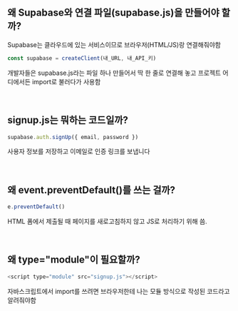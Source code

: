 ## 왜 Supabase와 연결 파일(supabase.js)을 만들어야 할까?

Supabase는 클라우드에 있는 서비스이므로 브라우저(HTML/JS)랑 연결해줘야함
```js
const supabase = createClient(내_URL, 내_API_키)
```
개발자들은 supabase.js라는 파일 하나 만들어서 딱 한 줄로 연결해 놓고 프로젝트 어디에서든 import로 불러다가 사용함

<br>

## signup.js는 뭐하는 코드일까?

```js
supabase.auth.signUp({ email, password })
```
사용자 정보를 저장하고 이메일로 인증 링크를 보냅니다

<br>

## 왜 event.preventDefault()를 쓰는 걸까?

```js
e.preventDefault()
```
HTML 폼에서 제출될 때 페이지를 새로고침하지 않고 JS로 처리하기 위해 씀.

<br>

## 왜 type="module"이 필요할까?

```js
<script type="module" src="signup.js"></script>
```
자바스크립트에서 import를 쓰려면 브라우저한테 나는 모듈 방식으로 작성된 코드라고 알려줘야함
